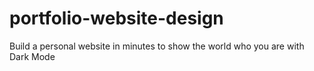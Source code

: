 # portfolio-website-design
Build a personal website in minutes to show the world who you are with Dark Mode 

